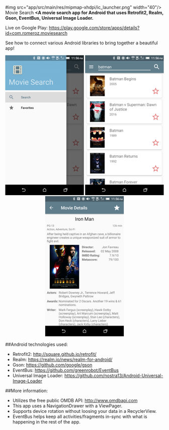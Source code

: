 #img src="app/src/main/res/mipmap-xhdpi/ic_launcher.png" width="40"/> Movie Search
**<A movie search app for Android that uses Retrofit2, Realm, Gson, EventBus, Universal Image Loader.**

Live on Google Play: https://play.google.com/store/apps/details?id=com.romeroz.moviesearch

See how to connect various Android libraries to bring together a beautiful app!

<p align="center">
  <img src="screenshots/screenshot_1.png" width="250"/>
  <img src="screenshots/screenshot_2.png" width="250"/>
  <img src="screenshots/screenshot_3.png" width="250"/>
</p>

##Android technologies used:<br />
- Retrofit2: http://square.github.io/retrofit/ <br />
- Realm: https://realm.io/news/realm-for-android/ <br />
- Gson: https://github.com/google/gson <br />
- EventBus: https://github.com/greenrobot/EventBus <br />
- Universal Image Loader: https://github.com/nostra13/Android-Universal-Image-Loader <br />

##More information:
- Utilizes the free public OMDB API: http://www.omdbapi.com
- This app uses a NavigationDrawer with a ViewPager. <br />
- Supports device rotation without loosing your data in a RecyclerView. <br />
- EventBus helps keep all activities/fragments in-sync with what is happening in the rest of the app.<br />